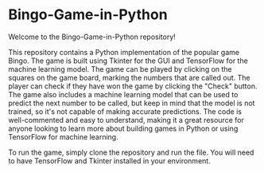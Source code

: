 # Bingo-Game-in-Python

Welcome to the Bingo-Game-in-Python repository!

This repository contains a Python implementation of the popular game Bingo. The game is built using Tkinter for the GUI and TensorFlow for the machine learning model. The game can be played by clicking on the squares on the game board, marking the numbers that are called out. The player can check if they have won the game by clicking the "Check" button.
The game also includes a machine learning model that can be used to predict the next number to be called, but keep in mind that the model is not trained, so it's not capable of making accurate predictions.
The code is well-commented and easy to understand, making it a great resource for anyone looking to learn more about building games in Python or using TensorFlow for machine learning.

To run the game, simply clone the repository and run the file. You will need to have TensorFlow and Tkinter installed in your environment.


